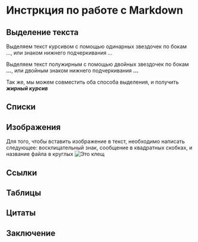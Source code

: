 # Инстркция по работе с Markdown

## Выделение текста

Выделяем текст курсивом с помощью одинарных звездочек по бокам *...*, или знаком нижнего подчеркивания _..._

Выделяем текст полужирным с помощью двойных звездочек по бокам **...**, или двойным знаком нижнего подчеркивания __...__

Так же, мы можем совместить оба способа выделения, и получить __*жирный курсив*__
## Списки

## Изображения

Для того, чтобы вставить изображение в текст, необходимо написать следующее: восклицательный знак, сообщение в квадратных скобках, и название файла в круглых
![Это клещ](klesch.jpg)

## Ссылки

## Таблицы

## Цитаты

## Заключение